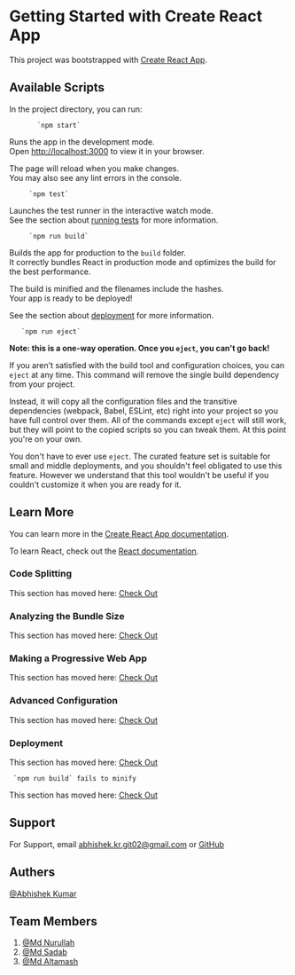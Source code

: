 # Getting Started with Create React App

This project was bootstrapped with [Create React App](https://github.com/facebook/create-react-app).

## Available Scripts

In the project directory, you can run:

           `npm start`

Runs the app in the development mode.\
Open [http://localhost:3000](http://localhost:3000) to view it in your browser.

The page will reload when you make changes.\
You may also see any lint errors in the console.

         `npm test`

Launches the test runner in the interactive watch mode.\
See the section about [running tests](https://facebook.github.io/create-react-app/docs/running-tests) for more information.

         `npm run build`

Builds the app for production to the `build` folder.\
It correctly bundles React in production mode and optimizes the build for the best performance.

The build is minified and the filenames include the hashes.\
Your app is ready to be deployed!

See the section about [deployment](https://facebook.github.io/create-react-app/docs/deployment) for more information.

       `npm run eject`

**Note: this is a one-way operation. Once you `eject`, you can't go back!**

If you aren't satisfied with the build tool and configuration choices, you can `eject` at any time. This command will remove the single build dependency from your project.

Instead, it will copy all the configuration files and the transitive dependencies (webpack, Babel, ESLint, etc) right into your project so you have full control over them. All of the commands except `eject` will still work, but they will point to the copied scripts so you can tweak them. At this point you're on your own.

You don't have to ever use `eject`. The curated feature set is suitable for small and middle deployments, and you shouldn't feel obligated to use this feature. However we understand that this tool wouldn't be useful if you couldn't customize it when you are ready for it.

## Learn More

You can learn more in the [Create React App documentation](https://facebook.github.io/create-react-app/docs/getting-started).

To learn React, check out the [React documentation](https://reactjs.org/).

### Code Splitting

This section has moved here: [Check Out](https://facebook.github.io/create-react-app/docs/code-splitting)

### Analyzing the Bundle Size

This section has moved here: [Check Out](https://facebook.github.io/create-react-app/docs/analyzing-the-bundle-size)

### Making a Progressive Web App

This section has moved here: [Check Out](https://facebook.github.io/create-react-app/docs/making-a-progressive-web-app)

### Advanced Configuration

This section has moved here: [Check Out](https://facebook.github.io/create-react-app/docs/advanced-configuration)

### Deployment

This section has moved here: [Check Out](https://facebook.github.io/create-react-app/docs/deployment)

     `npm run build` fails to minify

This section has moved here: [Check Out](https://facebook.github.io/create-react-app/docs/troubleshooting#npm-run-build-fails-to-minify)

## Support
For Support, email abhishek.kr.git02@gmail.com or [GitHub](https://github.com/abhikr02)

## Authers
[@Abhishek Kumar](https://github.com/abhikr02)

## Team Members
  1. [@Md Nurullah](https://github.com/SheikhNoor)
  2. [@Md Sadab](https://github.com/charlie0079)
  3. [@Md Altamash](https://github.com/ASAD072021)


